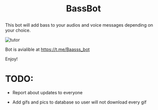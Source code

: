 # <p align="center">BassBot

This bot will add bass to your audios and voice messages depending on your choice.

![tutor](https://github.com/karaz159/bass_bot/blob/master/pic/tutor.gif)

Bot is avialible at https://t.me/Baasss_bot

Enjoy!

# TODO:

* Report about updates to everyone

* Add gifs and pics to database so user will not download every gif
